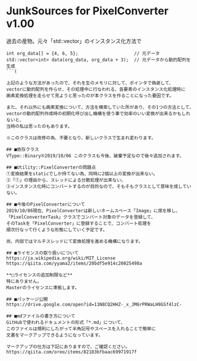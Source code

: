 # JunkSources for PixelConverter v1.00
過去の産物。元々「std::vector」のインスタンス化方法で  

```cpp:vector init
int org_data[] = {4, 6, 5};						// 元データ
std::vector<int> data(org_data, org_data + 3);	// 元データから動的配列を生成
```(

上記のような方法があったので、それを生のメモリに対して、ポインタで偽装して、  
vectorに動的配列を作らせ、その処理中に行なわれる、各要素のインスタンス化処理時に  
画素変換処理を走らせて見ようと思ったのが本クラスを作ることになった要因です。  
  
また、それ以外にも画素変換について、方法を模索していた所があり、その1つの方法として、  
vectorの動的配列作成時の初期化呼び出し機構を使う事で効率のいい変換が出来るかもしれないと、  
当時の私は思ったのもあります。  
  
※このクラスは改修の為、不要となり、新しいクラスで生まれ変わります。

## ■依存クラス
VType::Binary※2019/10/06 このクラスも今後、破棄予定なので後々追加されます。  

## ■Utility::PixelConverterの問題点
①変換結果をstaticでしか持てない為、同時に2個以上の変換が出来ない。  
②「①」の理由から、スレッドによる分散処理が出来ない。  
③インスタンス化時にコンバートするのが目的なので、そもそもクラスとして意味を成していない。  

## ■今後のPixelConverterについて
2019/10/06現在、PixelConverterは新しいネームスペース「Image」に席を移し、  
「PixelConverterTask」クラスでコンバート対象のデータを登録して、  
そのTaskを「PixelConverter」に登録することで、コンバート処理を  
順次行なって行くような形態にしていく予定です。  
  
尚、内部ではマルチスレッドにて変換処理を進める機構になります。  

## ■ライセンスの取り扱いについて
https://ja.wikipedia.org/wiki/MIT_License  
https://qiita.com/yyama2/items/20bdf5e914c20025498a  

**□ライセンスの追加制限など**  
特にありません。  
Masterのライセンスに準拠します。  

## ■パッケージ公開
https://drive.google.com/open?id=11N8CQ2HHZ-_x_JM6rPRWaLH9GSf4lzC-  

## ■mdファイルの書き方について
GitHubで使われるドキュメントの形式「*.md」について、  
このファイルは規則にしたがって半角記号やスペースを入れることで簡単に  
文書をマークアップできるようになっています。  

マークアップの仕方は下記にありますので、ご確認ください。  
https://qiita.com/oreo/items/82183bfbaac69971917f  

